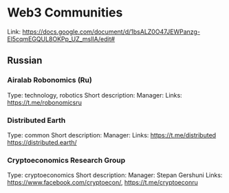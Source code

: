 # Web3 Communities
Link: https://docs.google.com/document/d/1bsALZ0O47JEWPanzg-El5cqmEGQUL8OKPp_UZ_mslIA/edit#

## Russian
### Airalab Robonomics (Ru)
Type: technology, robotics
Short description: 
Manager: 
Links: https://t.me/robonomicsru 

### Distributed Earth
Type: common
Short description: 
Manager: 
Links: https://t.me/distributed https://distributed.earth/ 

### Cryptoeconomics Research Group
Type: cryptoeconomics
Short description: 
Manager: Stepan Gershuni
Links: https://www.facebook.com/cryptoecon/, https://t.me/cryptoeconru
